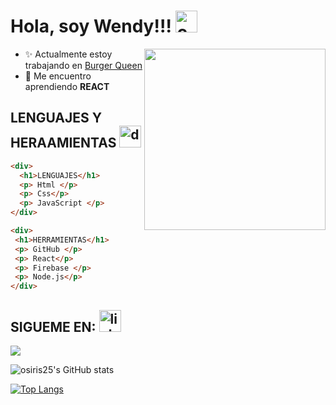 # Hola, soy Wendy!!! <img src="https://media.giphy.com/media/US1P2eDXxPZ4FjgNgL/giphy.gif" alt="coffe" width="35"/>
<img width=290 align="right" src="https://media.giphy.com/media/QuDgW7dXQfCZiWVXD4/giphy.gif" />


+ :sparkles: Actualmente estoy trabajando en [Burger Queen](https://github.com/osiris25/CDMX010-burger-queen-api-client)
+ :dizzy: Me encuentro aprendiendo **REACT**

 ## LENGUAJES Y HERAAMIENTAS <img src="https://media.giphy.com/media/QssGEmpkyEOhBCb7e1/giphy.gif" alt="drawing" width="35"/>
 
 ```html
<div>
   <h1>LENGUAJES</h1>
   <p> Html </p>
   <p> Css</p>
   <p> JavaScript </p>
</div>

```
  ```html
<div>
   <h1>HERRAMIENTAS</h1>
   <p> GitHub </p>
   <p> React</p>
   <p> Firebase </p>
   <p> Node.js</p>
</div>

```


## SIGUEME EN:  <img src="https://media.giphy.com/media/dwMIc0a30VETKt74sN/giphy.gif" alt="link" width="35"/>

<a href=" "><img src="https://img2.freepng.es/20190819/uzu/transparent-gmail-icon-google-icon-mail-icon-5d6460f11091f6.6488103015668595050679.jpg"/></a>

![osiris25's GitHub stats](https://github-readme-stats.vercel.app/api?username=osiris25&show_icons=true&theme=radical)

[![Top Langs](https://github-readme-stats.vercel.app/api/top-langs/?username=osiris25&layout=compact)](https://github.com/osiris25/github-readme-stats)











